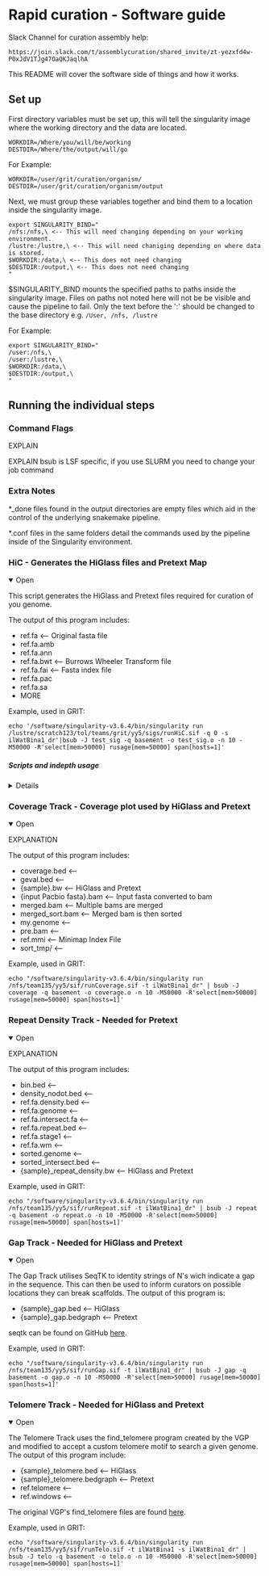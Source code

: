 # Rapid curation - Software guide
  
Slack Channel for curation assembly help:
```
https://join.slack.com/t/assemblycuration/shared_invite/zt-yezxfd4w-P0xJdV1TJg47OaQKJaqlhA
```

This README will cover the software side of things and how it works.

## Set up

First directory variables must be set up, this will tell the singularity image
where the working directory and the data are located.
```
WORKDIR=/Where/you/will/be/working
DESTDIR=/Where/the/output/will/go
```

For Example:
```
WORKDIR=/user/grit/curation/organism/
DESTDIR=/user/grit/curation/organism/output
```

Next, we must group these variables together and bind them to a location inside
the singularity image.
```
export SINGULARITY_BIND="
/nfs:/nfs,\ <-- This will need changing depending on your working environment.
/lustre:/lustre,\ <-- This will need chaniging depending on where data is stored.
$WORKDIR:/data,\ <-- This does not need changing
$DESTDIR:/output,\ <-- This does not need changing
"
``` 

$SINGULARITY_BIND mounts the specified paths to paths inside the singularity image.
Files on paths not noted here will not be be visible and cause the pipeline to fail.
Only the text before the ':' should be changed to the base directory e.g. `/User, /nfs, /lustre`


For Example:
```
export SINGULARITY_BIND="
/user:/nfs,\
/user:/lustre,\
$WORKDIR:/data,\
$DESTDIR:/output,\
"
```

## Running the individual steps
### Command Flags
EXPLAIN

EXPLAIN bsub is LSF specific, if you use SLURM you need to change your job command

### Extra Notes
*_done files found in the output directories are empty files which aid in the control of
the underlying snakemake pipeline.

*.conf files in the same folders detail the commands used by the pipeline inside of the Singularity environment.

### HiC - Generates the HiGlass files and Pretext Map
<details open>
<summary> Open </summary>

This script generates the HiGlass and Pretext files required for curation of you genome.

The output of this program includes:
- ref.fa		<-- Original fasta file
- ref.fa.amb
- ref.fa.ann
- ref.fa.bwt		<-- Burrows Wheeler Transform file
- ref.fa.fai		<-- Fasta index file
- ref.fa.pac
- ref.fa.sa
- MORE

Example, used in GRIT:
```
echo '/software/singularity-v3.6.4/bin/singularity run /lustre/scratch123/tol/teams/grit/yy5/sigs/runHiC.sif -q 0 -s ilWatBina1_dr'|bsub -J test_sig -q basement -o test_sig.o -n 10 -M50000 -R'select[mem>50000] rusage[mem=50000] span[hosts=1]'
```

##### Scripts and indepth usage
<details>
run-HiC uses a number of pieces of software:

- SamTools

- Python2.7

- Java8

- SALSA

- PretextMap

- bwa

- bamToBed

- juicer_tools 1.8.9_jcuda.0.8

- picard 2.18.11

- bammarkduplicates2

- arima_mapping_pipeline

##### Requires:
- fofn - file of input BAM or CRAM
- ref-fa - genome sequence in FASTA format

##### Commands:
These have been provided as the most basic command line commands

1 - Indexing
<details>
`bwa index {assembly}.fasta` & `samtools faidx {assembly}.fasta`
</details>

2 - Mapping
<details>
This step splits cram/bam into two files into the two sets of reads.
The top line may need modifying dependant on your own files. This needs to be performed for each cram file.

```
rgline=$(samtools view -H {bam1} | grep "@RG"| perl -spe 's/\t/\\t/g')
samtools view -hf 0x40 {bam1} | samtools fastq - | bwa mem -t15 -B8 -H'$rgline' {assembly}.fa - | perl arima_mapping_pipeline/filter_five_end.pl | samtools view -@4 -b - > bam1.mem.filt.1
samtools view -hf 0x80 {bam1} | samtools fastq - | bwa mem -t15 -B8 -H'$rgline' {assembly}.fa - | perl arima_mapping_pipeline/filter_five_end.pl | samtools view -@4 -b - > bam1.mem.filt.2
```
</details>

3 - Combine
<details>
These reads should now be re-combined. 

```
perl arima_mapping_pipeline/two_read_bam_combiner.pl mem.filt.1 mem.filt.2 /software/grit/bin/samtools 0 | samtools sort -@12 -T outfile_1.mem.filt.paired.sort.tmp -o outfile_1.mem.filt.paired.sort - 
```
</details>

4 - Merge
<details>
Multiple re-combined bams must be combined, an index is also produced.

```
samtools merge -@12 - {list of bams} | tee merge.bam | samtools index -c -@4 - {assembly}.csi
```
</details>

5 - Mark Duplicates
<details>
Mark Duplicates and create index.

```
bammarkdup2 I=merge.bam O=merge.mkdup.bam M=merge.mkdup.bam.metrics.txt tmpfile={outdir}/bammkdup2 markthreads=16
samtools index -c merge.mkdup.bam
```
</details>

6 - Bam2Bed
<details>

```
samtools view -@4 -u -F0x400 merge.mkdup.bam | bamToBed | sort -k4 --parallel=8 -S50G >merge.mkdup.bed
```
</details>

7 - HiGlass Start
<details>
Produce a .genome file and pre.bed to produce HiGlass cool and mcool files.

```
cut -f1,2 {assembly}.fa.fai | sed 's/-/_/g'|sort -k2,2 -nr > {assembly}.genome

paste -d '\t' - - < merge.mkdup.bed | sed 's/-/_/g' | awk 'BEGIN {FS="\t"; OFS="\t"} {if ($1 > $7) {print substr($4,1,length($4)-2),$12,$7,$8,"16",$6,$1,$2,"8",$11,$5} else { print substr($4,1,length($4)-2),$6,$1,$2,"8",$12,$7,$8,"16",$5,$11} }' | tr '\-+' '01'  | sort --parallel=8 -S10G -k3,3d -k7,7d > pre.bed
```
</details>

8 - HiGlass End
<details>

```
cooler cload pairs -0 -c1 3 -p1 4 -c2 7 -p2 8 {assembly}.genome:1000 pre.bed {assembly}.cool
cooler zoomify -o {assembly}.mcool {assembly}.cool
```
</details>

9 - Pretext
<details>

```
samtools view -h merge.bam | pretextMap -o {assembly}.pretext --sortby length --mapq 0
```
</details>

</details>

</details>

### Coverage Track - Coverage plot used by HiGlass and Pretext
<details open>
<summary> Open </summary>

EXPLANATION

The output of this program includes:
- coverage.bed			<--
- geval.bed			<--
- {sample}.bw			<-- HiGlass and Pretext
- {input Pacbio fasta}.bam	<-- Input fasta converted to bam
- merged.bam			<-- Multiple bams are merged
- merged_sort.bam		<-- Merged bam is then sorted
- my.genome			<--
- pre.bam			<--
- ref.mmi			<-- Minimap Index File
- sort_tmp/			<--

Example, used in GRIT:
```
echo "/software/singularity-v3.6.4/bin/singularity run /nfs/team135/yy5/sif/runCoverage.sif -t ilWatBina1_dr" | bsub -J coverage -q basement -o coverage.o -n 10 -M50000 -R'select[mem>50000] rusage[mem=50000] span[hosts=1]'
```
</details>

### Repeat Density Track - Needed for Pretext
<details open>
<summary> Open </summary>

EXPLANATION

The output of this program includes:
- bin.bed		<--
- density_nodot.bed	<--
- ref.fa.density.bed	<-- 
- ref.fa.genome		<--
- ref.fa.intersect.fa	<--
- ref.fa.repeat.bed	<--
- ref.fa.stage1		<--
- ref.fa.wm		<--
- sorted.genome		<--
- sorted_intersect.bed	<--
- {sample}_repeat_density.bw <-- HiGlass and Pretext

Example, used in GRIT:
```
echo "/software/singularity-v3.6.4/bin/singularity run /nfs/team135/yy5/sif/runRepeat.sif -t ilWatBina1_dr" | bsub -J repeat -q basement -o repeat.o -n 10 -M50000 -R'select[mem>50000] rusage[mem=50000] span[hosts=1]'
```
</details>

### Gap Track - Needed for HiGlass and Pretext
<details open>
<summary> Open </summary>

The Gap Track utilises SeqTK to identity strings of N's wich indicate a gap in the sequence. This can then be used to inform curators on possible locations they can break scaffolds.
The output of this program is:

- {sample}_gap.bed	<-- HiGlass
- {sample}_gap.bedgraph <-- Pretext

seqtk can be found on GitHub [here](https://github.com/lh3/seqtk).

Example, used in GRIT:
```
echo "/software/singularity-v3.6.4/bin/singularity run /nfs/team135/yy5/sif/runGap.sif -t ilWatBina1_dr" | bsub -J gap -q basement -o gap.o -n 10 -M50000 -R'select[mem>50000] rusage[mem=50000] span[hosts=1]'
```
</details>

### Telomere Track - Needed for HiGlass and Pretext
<details open>
<summary> Open </summary>

The Telomere Track uses the find_telomere program created by the VGP and modified to accept a custom telomere motif to search a given genome.
The output of this program include:

- {sample}_telomere.bed      <-- HiGlass
- {sample}_telomere.bedgraph <-- Pretext
- ref.telomere		     <-- 
- ref.windows		     <-- 

The original VGP's find_telomere files are found [here](https://github.com/VGP/vgp-assembly/tree/master/pipeline/telomere).	

Example, used in GRIT:
```
echo "/software/singularity-v3.6.4/bin/singularity run /nfs/team135/yy5/sif/runTelo.sif -t ilWatBina1 -s ilWatBina1_dr" | bsub -J telo -q basement -o telo.o -n 10 -M50000 -R'select[mem>50000] rusage[mem=50000] span[hosts=1]'
```
</details>

